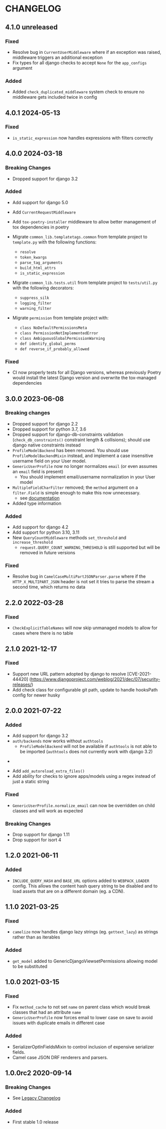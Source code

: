 # CHANGELOG

<!--
IMPORTANT: the build script extracts the most recent version from this file
so make sure you follow the template
-->

<!-- Use the poetry changelog as a template for each release:
## 1.2.3 2020-01-01

### Breaking Changes

* An Item

### Added

* An Item

### Changed

* An Item

### Fixed

* An Item

-->

## 4.1.0 unreleased

### Fixed

* Resolve bug in `CurrentUserMiddleware` where if an exception was raised, middleware triggers an additional exception
* Fix types for all django checks to accept `None` for the `app_configs` argument

### Added

* Added `check_duplicated_middleware` system check to ensure no middleware gets included twice in config

## 4.0.1 2024-05-13

### Fixed

* `is_static_expression` now handles expressions with filters correctly

## 4.0.0 2024-03-18

### Breaking Changes
* Dropped support for django 3.2

### Added

* Add support for django 5.0
* Add `CurrentRequestMiddleware`
* Add `tox-poetry-installer` middleware to allow better management of tox dependencies in poetry

* Migrate `common_lib.templatetags.common` from template project to `template.py` with the following functions:
    * `resolve`
    * `token_kwargs`
    * `parse_tag_arguments`
    * `build_html_attrs`
    * `is_static_expression`

* Migrate `common_lib.tests.util` from template project to `tests/util.py` with the following decorators:
    * `suppress_silk`
    * `logging_filter`
    * `warning_filter`

* Migrate `permission` from template project with:
    * `class NoDefaultPermissionsMeta`
    * `class PermissionNotImplementedError`
    * `class AmbiguousGlobalPermissionWarning`
    * `def identify_global_perms`
    * `def reverse_if_probably_allowed`

### Fixed

* CI now properly tests for all Django versions, whereas previously Poetry would install the latest Django version and overwrite the tox-managed dependencies

## 3.0.0 2023-06-08

### Breaking changes
* Dropped support for django 2.2
* Dropped support for python 3.7, 3.6
* Dropped support for django-db-constraints validation (`check_db_constraints()` constraint length & collisions); should use django native constraints instead
* `ProfileModelBackend` has been removed. You should use `ProfileModelBackendMixin` instead, and implement a case
  insensitive username field on your User model.
* `GenericUserProfile` now no longer normalizes `email` (or even assumes an `email` field is present)
  * You should implement email/username normalization in your User model
* `MultipleFieldCharFilter` removed; the `method` argument on a `filter.Field` is simple enough to make this now unnecessary.
  * see [documentation](https://django-filter.readthedocs.io/en/stable/ref/filters.html#method)
* Added type information

### Added

* Add support for django 4.2
* Add support for python 3.10, 3.11
* New `QueryCountMiddleware` methods `set_threshold` and `increase_threshold`
  * `request.QUERY_COUNT_WARNING_THRESHOLD` is still supported but will be removed in future versions

### Fixed

* Resolve bug in `CamelCaseMultiPartJSONParser.parse` where if the `HTTP_X_MULTIPART_JSON` header is not set it tries to parse the stream a second time, which returns no data

## 2.2.0 2022-03-28

### Fixed

* `CheckExplicitTableNames` will now skip unmanaged models to allow for cases where there is no table

## 2.1.0 2021-12-17

### Fixed
* Support new URL pattern adopted by django to resolve [CVE-2021-44420] (https://www.djangoproject.com/weblog/2021/dec/07/security-releases/)
* Add check class for configurable git path, update to handle hooksPath config for newer husky

## 2.0.0 2021-07-22

### Added

* Add support for django 3.2
* `auth/backends` now works without `authtools`
    * `ProfileModelBackend` will not be available if `authtools` is not able to be imported (`authtools` does not currently work with django 3.2)
* ````
* Add `add_autoreload_extra_files()`
* Add ability for checks to ignore apps/models using a regex instead of just a static string


### Fixed
* `GenericUserProfile.normalize_email` can now be overridden on child classes and will work as expected

### Breaking Changes
* Drop support for django 1.11
* Drop support for isort 4

## 1.2.0 2021-06-11

### Added

* `INCLUDE_QUERY_HASH` and `BASE_URL` options added to `WEBPACK_LOADER` config. This allows the content hash query string to
  be disabled and to load assets that are on a different domain (eg. a CDN).

## 1.1.0 2021-03-25

### Fixed

* `camelize` now handles django lazy strings (eg. `gettext_lazy`) as strings rather than as iterables

### Added

* `get_model` added to GenericDjangoViewsetPermissions allowing model to be substituted

## 1.0.0 2021-03-15

### Fixed

* Fix `method_cache` to not set `name` on parent class which would break classes that had an attribute `name`
* `GenericUserProfile` now forces email to lower case on save to avoid issues with duplicate emails in different case

### Added

* SerializerOptInFieldsMixin to control inclusion of expensive serializer fields.
* Camel case JSON DRF renderers and parsers.

## 1.0.0rc2 2020-09-14

### Breaking Changes

* See [Legacy Changelog](CHANGELOG-legacy.md)

### Added

* First stable 1.0 release
